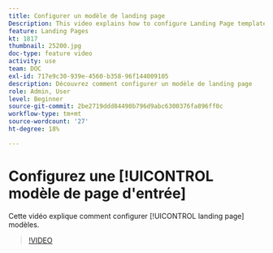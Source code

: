 ```yaml
---
title: Configurer un modèle de landing page
Description: This video explains how to configure Landing Page templates in Adobe Campaign Standard.
feature: Landing Pages
kt: 1817
thumbnail: 25200.jpg
doc-type: feature video
activity: use
team: DOC
exl-id: 717e9c30-939e-4560-b358-96f144009105
description: Découvrez comment configurer un modèle de landing page
role: Admin, User
level: Beginner
source-git-commit: 2be2719ddd84490b796d9abc6300376fa896ff0c
workflow-type: tm+mt
source-wordcount: '27'
ht-degree: 18%

---
```


# Configurez une [!UICONTROL modèle de page d&#39;entrée]

Cette vidéo explique comment configurer [!UICONTROL landing page] modèles.

>[!VIDEO](https://video.tv.adobe.com/v/25200/?quality=12)
